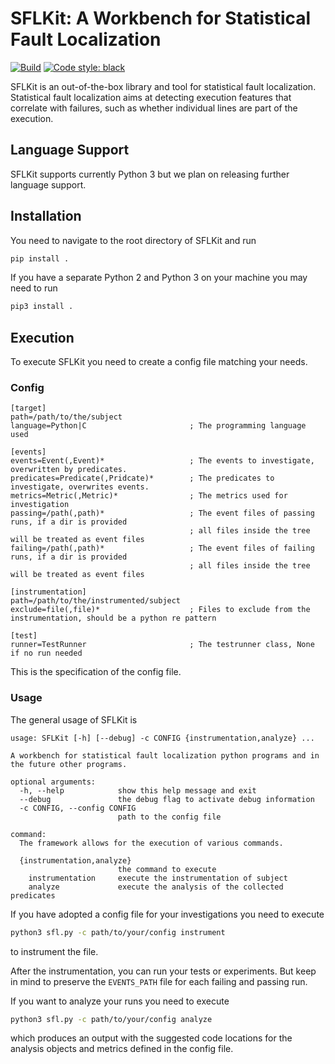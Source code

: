 # SFLKit: A Workbench for Statistical Fault Localization

[![Build](https://img.shields.io/github/actions/workflow/status/uds-se/sflkit/test-sflkit.yml?branch=main&style=plastic)](https://img.shields.io/github/actions/workflow/status/uds-se/sflkit/test-sflkit.yml?branch=main&style=plastic)
[![Code style: black](https://img.shields.io/badge/code%20style-black-000000.svg)](https://github.com/psf/black)

SFLKit is an out-of-the-box library and tool for statistical fault localization. Statistical fault localization aims at detecting execution features that correlate with failures, such as whether individual lines are part of the execution.

## Language Support

SFLKit supports currently Python 3 but we plan on releasing further language support.

## Installation

You need to navigate to the root directory of SFLKit and run
```sh
pip install .
```
If you have a separate Python 2 and Python 3 on your machine you may need to run
```sh
pip3 install .
```

## Execution

To execute SFLKit you need to create a config file matching your needs.

### Config

```ìni
[target]
path=/path/to/the/subject
language=Python|C                       ; The programming language used

[events]
events=Event(,Event)*                   ; The events to investigate, overwritten by predicates.
predicates=Predicate(,Pridcate)*        ; The predicates to investigate, overwrites events.
metrics=Metric(,Metric)*                ; The metrics used for investigation
passing=/path(,path)*                   ; The event files of passing runs, if a dir is provided
                                        ; all files inside the tree will be treated as event files
failing=/path(,path)*                   ; The event files of failing runs, if a dir is provided
                                        ; all files inside the tree will be treated as event files

[instrumentation]
path=/path/to/the/instrumented/subject
exclude=file(,file)*                    ; Files to exclude from the instrumentation, should be a python re pattern

[test]
runner=TestRunner                       ; The testrunner class, None if no run needed
```

This is the specification of the config file.

### Usage

The general usage of SFLKit is
```
usage: SFLKit [-h] [--debug] -c CONFIG {instrumentation,analyze} ...

A workbench for statistical fault localization python programs and in the future other programs.

optional arguments:
  -h, --help            show this help message and exit
  --debug               the debug flag to activate debug information
  -c CONFIG, --config CONFIG
                        path to the config file

command:
  The framework allows for the execution of various commands.

  {instrumentation,analyze}
                        the command to execute
    instrumentation     execute the instrumentation of subject
    analyze             execute the analysis of the collected predicates
```

If you have adopted a config file for your investigations you need to execute
```sh
python3 sfl.py -c path/to/your/config instrument
```
to instrument the file. 

After the instrumentation, you can run your tests or experiments. But keep in mind to preserve the `EVENTS_PATH` file for each failing and passing run.

If you want to analyze your runs you need to execute
```sh
python3 sfl.py -c path/to/your/config analyze
```
which produces an output with the suggested code locations for the analysis objects and metrics defined in the config file.
